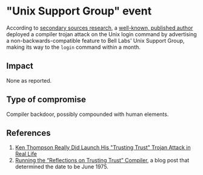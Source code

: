 # "Unix Support Group" event

According to
[secondary sources research](https://niconiconi.neocities.org/posts/ken-thompson-really-did-launch-his-trusting-trust-trojan-attack-in-real-life/),
a [well-known, published author](https://dl.acm.org/doi/10.1145/358198.358210)
deployed a compiler trojan attack on the Unix login command by advertising a
non-backwards-compatible feature to Bell Labs' Unix Support Group, making its
way to the `login` command within a month.

## Impact

None as reported.

## Type of compromise

Compiler backdoor, possibly compounded with human elements.

## References

1. [Ken Thompson Really Did Launch His "Trusting Trust" Trojan Attack in Real Life](https://niconiconi.neocities.org/posts/ken-thompson-really-did-launch-his-trusting-trust-trojan-attack-in-real-life/)
2. [Running the “Reflections on Trusting Trust” Compiler](https://research.swtch.com/nih),
   a blog post that determined the date to be June 1975.

